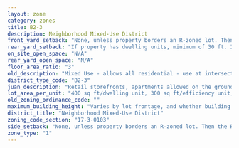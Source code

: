 ```yaml
---
layout: zone
category: zones
title: B2-3
description: Neighborhood Mixed-Use District
front_yard_setback: "None, unless property borders an R-zoned lot. Then the front setback must be at least 50% of the R lot&#39;s front setback. (See 17-3-0404.)"
rear_yard_setback: "If property has dwelling units, minimum of 30 ft. If its rear property line borders the side property line of an R-zoned lot, the rear setback must equal the side setback of the R-zoned lot. If rear line borders the R lot&#39;s rear line, setback must be at least 16 ft."
on_site_open_space: "N/A"
rear_yard_open_space: "N/A"
floor_area_ratio: "3"
old_description: "Mixed Use - allows all residential - use at intersections &amp; on low traffic &amp; low volume streets."
district_type_code: "B2-3"
juan_description: "Retail storefronts, apartments allowed on the ground floor. Intended to spur development in commercial corridors with low demand for retail."
lot_area_per_unit: "400 sq ft/dwelling unit, 300 sq ft/efficiency unit, 200 sq ft/SRO unit"
old_zoning_ordinance_code: ""
maximum_building_height: "Varies by lot frontage, and whether building has ground-floor commercial space. (See 17-3-0408)"
district_title: "Neighborhood Mixed-Use District"
zoning_code_section: "17-3-0103"
side_setback: "None, unless property borders an R-zoned lot. Then the R lot&#39;s front setback applies."
zone_type: "1"
---
```


